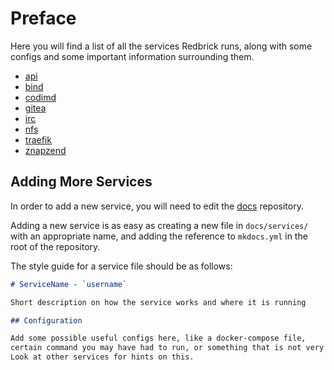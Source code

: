 # Preface

Here you will find a list of all the services Redbrick runs, along with some configs and some important information surrounding them.

- [api](api.md)
- [bind](bind.md)
- [codimd](codimd.md)
- [gitea](gitea.md)
- [irc](irc.md)
- [nfs](nfs.md)
- [traefik](traefik.md)
- [znapzend](znapzend.md)

## Adding More Services

In order to add a new service, you will need to edit the [docs](https://github.com/redbrick/docs) repository.

Adding a new service is as easy as creating a new file in `docs/services/` with an appropriate name, and adding the reference to `mkdocs.yml` in the root of the repository.

The style guide for a service file should be as follows:

```md
# ServiceName - `username`

Short description on how the service works and where it is running

## Configuration

Add some possible useful configs here, like a docker-compose file,
certain command you may have had to run, or something that is not very obvious.
Look at other services for hints on this.
```
